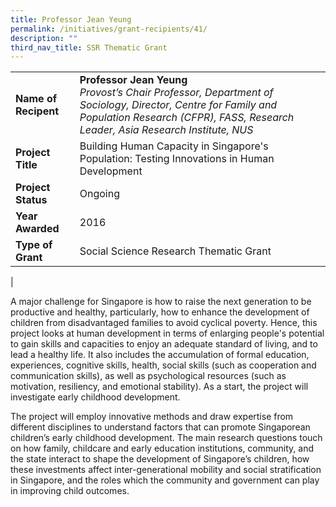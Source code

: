 ```yaml
---
title: Professor Jean Yeung
permalink: /initiatives/grant-recipients/41/
description: ""
third_nav_title: SSR Thematic Grant
---
```


|  |  |
|---|---|
| **Name of Recipent** | **Professor Jean Yeung**<br>_Provost’s Chair Professor, Department of Sociology, Director, Centre for Family and Population Research (CFPR), FASS, Research Leader, Asia Research Institute, NUS_ |
| **Project Title** | Building Human Capacity in Singapore's Population: Testing Innovations in Human Development |
| **Project Status** | Ongoing |
| **Year Awarded** | 2016 |
| **Type of Grant** | Social Science Research Thematic Grant |
|

A major challenge for Singapore is how to raise the next generation to be productive and healthy, particularly, how to enhance the development of children from disadvantaged families to avoid cyclical poverty. Hence, this project looks at human development in terms of enlarging people's potential to gain skills and capacities to enjoy an adequate standard of living, and to lead a healthy life. It also includes the accumulation of formal education, experiences, cognitive skills, health, social skills (such as cooperation and communication skills), as well as psychological resources (such as motivation, resiliency, and emotional stability). As a start, the project will investigate early childhood development.  

The project will employ innovative methods and draw expertise from different disciplines to understand factors that can promote Singaporean children’s early childhood development. The main research questions touch on how family, childcare and early education institutions, community, and the state interact to shape the development of Singapore’s children, how these investments affect inter-generational mobility and social stratification in Singapore, and the roles which the community and government can play in improving child outcomes.